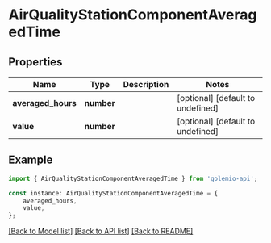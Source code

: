 # AirQualityStationComponentAveragedTime


## Properties

Name | Type | Description | Notes
------------ | ------------- | ------------- | -------------
**averaged_hours** | **number** |  | [optional] [default to undefined]
**value** | **number** |  | [optional] [default to undefined]

## Example

```typescript
import { AirQualityStationComponentAveragedTime } from 'golemio-api';

const instance: AirQualityStationComponentAveragedTime = {
    averaged_hours,
    value,
};
```

[[Back to Model list]](../README.md#documentation-for-models) [[Back to API list]](../README.md#documentation-for-api-endpoints) [[Back to README]](../README.md)
